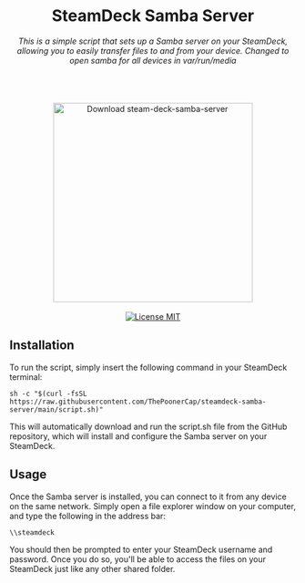 <h1 align="center">SteamDeck Samba Server</h1>
<p align="center">
  <i>This is a simple script that sets up a Samba server on your SteamDeck, allowing you to easily transfer files to and from your device.</i>
  <i> Changed to open samba for all devices in var/run/media </i>
  <br/>
  <br/>
  <br/>
  <br/>
  <a name="download button" href="https://github.com/ThePoonerCap/steamdeck-samba-server/releases/download/latest/samba.download"><img src="./docs/download_button.svg"  alt="Download steam-deck-samba-server" width="350px" style="padding-top: 15px;"></a>
  <br/>
  <br/>
  <a href="./LICENSE">
    <img src="https://img.shields.io/badge/License-MIT-0aa8d2?logo=opensourceinitiative&logoColor=fff" alt="License MIT">
  </a>
</p>

## Installation

To run the script, simply insert the following command in your SteamDeck terminal:

 
`sh -c "$(curl -fsSL https://raw.githubusercontent.com/ThePoonerCap/steamdeck-samba-server/main/script.sh)"`


This will automatically download and run the script.sh file from the GitHub repository, which will install and configure the Samba server on your SteamDeck.

## Usage

Once the Samba server is installed, you can connect to it from any device on the same network. Simply open a file explorer window on your computer, and type the following in the address bar:

`\\steamdeck`

You should then be prompted to enter your SteamDeck username and password. Once you do so, you'll be able to access the files on your SteamDeck just like any other shared folder.

